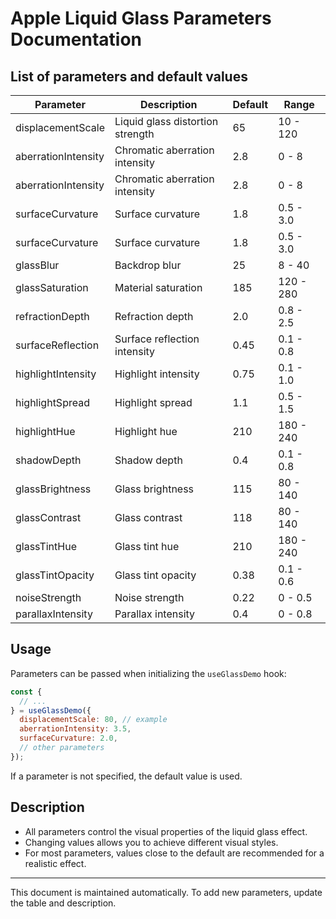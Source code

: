 # Apple Liquid Glass Parameters Documentation

## List of parameters and default values

| Parameter           | Description                      | Default | Range     |
| ------------------- | -------------------------------- | ------- | --------- |
| displacementScale   | Liquid glass distortion strength | 65      | 10 - 120  |
| aberrationIntensity | Chromatic aberration intensity   | 2.8     | 0 - 8     |
| aberrationIntensity | Chromatic aberration intensity   | 2.8     | 0 - 8     |
| surfaceCurvature    | Surface curvature                | 1.8     | 0.5 - 3.0 |
| surfaceCurvature    | Surface curvature                | 1.8     | 0.5 - 3.0 |
| glassBlur           | Backdrop blur                    | 25      | 8 - 40    |
| glassSaturation     | Material saturation              | 185     | 120 - 280 |
| refractionDepth     | Refraction depth                 | 2.0     | 0.8 - 2.5 |
| surfaceReflection   | Surface reflection intensity     | 0.45    | 0.1 - 0.8 |
| highlightIntensity  | Highlight intensity              | 0.75    | 0.1 - 1.0 |
| highlightSpread     | Highlight spread                 | 1.1     | 0.5 - 1.5 |
| highlightHue        | Highlight hue                    | 210     | 180 - 240 |
| shadowDepth         | Shadow depth                     | 0.4     | 0.1 - 0.8 |
| glassBrightness     | Glass brightness                 | 115     | 80 - 140  |
| glassContrast       | Glass contrast                   | 118     | 80 - 140  |
| glassTintHue        | Glass tint hue                   | 210     | 180 - 240 |
| glassTintOpacity    | Glass tint opacity               | 0.38    | 0.1 - 0.6 |
| noiseStrength       | Noise strength                   | 0.22    | 0 - 0.5   |
| parallaxIntensity   | Parallax intensity               | 0.4     | 0 - 0.8   |

## Usage

Parameters can be passed when initializing the `useGlassDemo` hook:

```js
const {
  // ...
} = useGlassDemo({
  displacementScale: 80, // example
  aberrationIntensity: 3.5,
  surfaceCurvature: 2.0,
  // other parameters
});
```

If a parameter is not specified, the default value is used.

## Description

- All parameters control the visual properties of the liquid glass effect.
- Changing values allows you to achieve different visual styles.
- For most parameters, values close to the default are recommended for a realistic effect.

---

This document is maintained automatically. To add new parameters, update the table and description.
